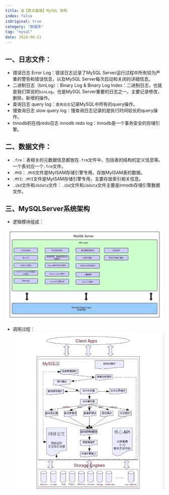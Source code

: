 ```yaml
---
title: ❎【第五篇章】MySQL 架构
index: false
isOriginal: true
category: "数据库"
tag: "mysql"
date: 2024-08-21
---
```


## 一、日志文件：

- 错误日志 Error Log：错误日志记录了MySQL Server运行过程中所有较为严重的警告和错误信息，以及MySQL Server每次启动和关闭的详细信息。
- 二进制日志（binLog）：Binary Log & Binary Log Index：二进制日志，也就是我们常说的`binLog`，也是MySQL Server重要的日志之一。主要记录修改，删除，新增的操作。
- 查询日志 query log：`查询日志`记录MySQL中所有的query操作。
- 慢查询日志 slow query log：慢查询日志记录的是执行时间较长的query操作。
- Innodb的在线redo日志 innodb redo log：Innodb是一个事务安全的存储引擎。

## 二、数据文件：

- `.frm`：表相关的元数据信息都放在`.frm`文件中，包括表的结构的定义信息等。一个表对应一个`.frm`文件。
- `.MYD`：`.MYD`文件是MyISAM存储引擎专用，存放MyISAM表的数据。
- `.MYI`: `.MYI`文件是MyISAM存储引擎专用，主要存放索引相关信息。
- `.ibd`文件和`ibdata`文件：`.ibd`文件和`ibdata`文件主要是innodb存储引擎数据文件。

## 三、MySQLServer系统架构

- 逻辑模块组成：

![](./mysql-framework.png)

- 调用过程：
![](./mysql-connect.png)